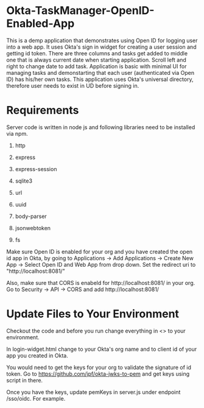 # Okta-TaskManager-OpenID-Enabled-App

This is a demp application that demonstrates using Open ID for logging user into a web app. It uses Okta's sign in widget for
creating a user session and getting id token. There are three columns and 
tasks get added to middle one that is always current date when starting application. Scroll left and right to change date to add task. 
Application is basic with minimal UI for managing tasks and demonstarting that each user (authenticated via Open ID) has his/her own tasks.
This application uses Okta's universal directory, therefore user needs to exist in UD before signing in. 


# Requirements

Server code is written in node js and following libraries need to be installed via npm.

1) http

2) express

3) express-session

4) sqlite3

5) url

6) uuid

7) body-parser

8) jsonwebtoken

9) fs

Make sure Open ID is enabled for your org and you have created the open id app in Okta, by going to Applications -> Add Applications
-> Create New App -> Select Open ID and Web App from drop down. Set the redirect uri to "http://localhost:8081/"

Also, make sure that CORS is enabeld for http://localhost:8081/ in your org. Go to Security -> API -> CORS and add http://localhost:8081/

# Update Files to Your Environment 

Checkout the code and before you run change everything in <> to your environment. 

In login-widget.html change <org-name> to your Okta's org name and <clientId> to client id of your app you created in Okta. 

You would need to get the keys for your org to validate the signature of id token. Go to https://github.com/jpf/okta-jwks-to-pem and get keys using script in there. 

Once you have the keys, update pemKeys in server.js under endpoint /sso/oidc. For example.

